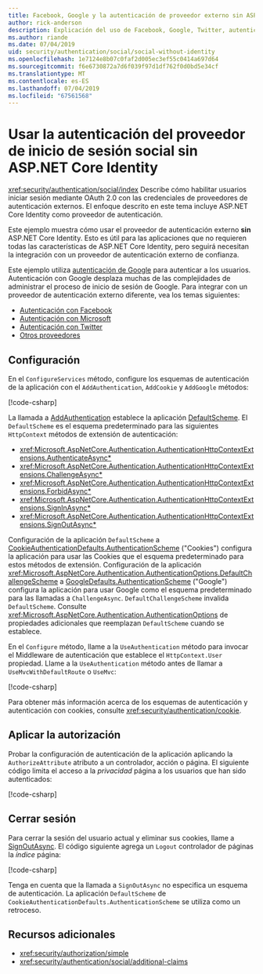 ```yaml
---
title: Facebook, Google y la autenticación de proveedor externo sin ASP.NET Core Identity
author: rick-anderson
description: Explicación del uso de Facebook, Google, Twitter, autenticación de usuario de cuenta etc. sin ASP.NET Core Identity.
ms.author: riande
ms.date: 07/04/2019
uid: security/authentication/social/social-without-identity
ms.openlocfilehash: 1e7124e8b07c0faf2d005ec3ef55c0414a697d64
ms.sourcegitcommit: f6e6730872a7d6f039f97d1df762f0d0bd5e34cf
ms.translationtype: MT
ms.contentlocale: es-ES
ms.lasthandoff: 07/04/2019
ms.locfileid: "67561568"
---
```

# <a name="use-social-sign-in-provider-authentication-without-aspnet-core-identity"></a>Usar la autenticación del proveedor de inicio de sesión social sin ASP.NET Core Identity

<xref:security/authentication/social/index> Describe cómo habilitar usuarios iniciar sesión mediante OAuth 2.0 con las credenciales de proveedores de autenticación externos. El enfoque descrito en este tema incluye ASP.NET Core Identity como proveedor de autenticación.

Este ejemplo muestra cómo usar el proveedor de autenticación externo **sin** ASP.NET Core Identity. Esto es útil para las aplicaciones que no requieren todas las características de ASP.NET Core Identity, pero seguirá necesitan la integración con un proveedor de autenticación externo de confianza.

Este ejemplo utiliza [autenticación de Google](xref:security/authentication/google-logins) para autenticar a los usuarios. Autenticación con Google desplaza muchas de las complejidades de administrar el proceso de inicio de sesión de Google. Para integrar con un proveedor de autenticación externo diferente, vea los temas siguientes:

* [Autenticación con Facebook](xref:security/authentication/facebook-logins)
* [Autenticación con Microsoft](xref:security/authentication/microsoft-logins)
* [Autenticación con Twitter](xref:security/authentication/twitter-logins)
* [Otros proveedores](xref:security/authentication/otherlogins)

## <a name="configuration"></a>Configuración

En el `ConfigureServices` método, configure los esquemas de autenticación de la aplicación con el `AddAuthentication`, `AddCookie` y `AddGoogle` métodos:

[!code-csharp[](social-without-identity/sample/Startup.cs?name=snippet1)]

La llamada a [AddAuthentication](/dotnet/api/microsoft.extensions.dependencyinjection.authenticationservicecollectionextensions.addauthentication#Microsoft_Extensions_DependencyInjection_AuthenticationServiceCollectionExtensions_AddAuthentication_Microsoft_Extensions_DependencyInjection_IServiceCollection_System_Action_Microsoft_AspNetCore_Authentication_AuthenticationOptions__) establece la aplicación [DefaultScheme](xref:Microsoft.AspNetCore.Authentication.AuthenticationOptions.DefaultScheme). El `DefaultScheme` es el esquema predeterminado para las siguientes `HttpContext` métodos de extensión de autenticación:

* <xref:Microsoft.AspNetCore.Authentication.AuthenticationHttpContextExtensions.AuthenticateAsync*>
* <xref:Microsoft.AspNetCore.Authentication.AuthenticationHttpContextExtensions.ChallengeAsync*>
* <xref:Microsoft.AspNetCore.Authentication.AuthenticationHttpContextExtensions.ForbidAsync*>
* <xref:Microsoft.AspNetCore.Authentication.AuthenticationHttpContextExtensions.SignInAsync*>
* <xref:Microsoft.AspNetCore.Authentication.AuthenticationHttpContextExtensions.SignOutAsync*>

Configuración de la aplicación `DefaultScheme` a [CookieAuthenticationDefaults.AuthenticationScheme](xref:Microsoft.AspNetCore.Authentication.Cookies.CookieAuthenticationDefaults.AuthenticationScheme) ("Cookies") configura la aplicación para usar las Cookies que el esquema predeterminado para estos métodos de extensión. Configuración de la aplicación <xref:Microsoft.AspNetCore.Authentication.AuthenticationOptions.DefaultChallengeScheme> a [GoogleDefaults.AuthenticationScheme](xref:Microsoft.AspNetCore.Authentication.Google.GoogleDefaults.AuthenticationScheme) ("Google") configura la aplicación para usar Google como el esquema predeterminado para las llamadas a `ChallengeAsync`. `DefaultChallengeScheme` invalida `DefaultScheme`. Consulte <xref:Microsoft.AspNetCore.Authentication.AuthenticationOptions> de propiedades adicionales que reemplazan `DefaultScheme` cuando se establece.

En el `Configure` método, llame a la `UseAuthentication` método para invocar el Middleware de autenticación que establece el `HttpContext.User` propiedad. Llame a la `UseAuthentication` método antes de llamar a `UseMvcWithDefaultRoute` o `UseMvc`:

[!code-csharp[](social-without-identity/sample/Startup.cs?name=snippet2)]

Para obtener más información acerca de los esquemas de autenticación y autenticación con cookies, consulte <xref:security/authentication/cookie>.

## <a name="applying-authorization"></a>Aplicar la autorización

Probar la configuración de autenticación de la aplicación aplicando la `AuthorizeAttribute` atributo a un controlador, acción o página. El siguiente código limita el acceso a la *privacidad* página a los usuarios que han sido autenticados:

[!code-csharp[](social-without-identity/sample/Pages/Privacy.cshtml.cs?name=snippet&highlight=1)]

## <a name="sign-out"></a>Cerrar sesión

Para cerrar la sesión del usuario actual y eliminar sus cookies, llame a [SignOutAsync](/dotnet/api/microsoft.aspnetcore.authentication.authenticationhttpcontextextensions.signoutasync?view=aspnetcore-2.0). El código siguiente agrega un `Logout` controlador de páginas la *índice* página:

[!code-csharp[](social-without-identity/sample/Pages/Index.cshtml.cs?name=snippet&highlight=7-11)]

Tenga en cuenta que la llamada a `SignOutAsync` no especifica un esquema de autenticación. La aplicación `DefaultScheme` de `CookieAuthenticationDefaults.AuthenticationScheme` se utiliza como un retroceso.

## <a name="additional-resources"></a>Recursos adicionales

* <xref:security/authorization/simple>
* <xref:security/authentication/social/additional-claims>
